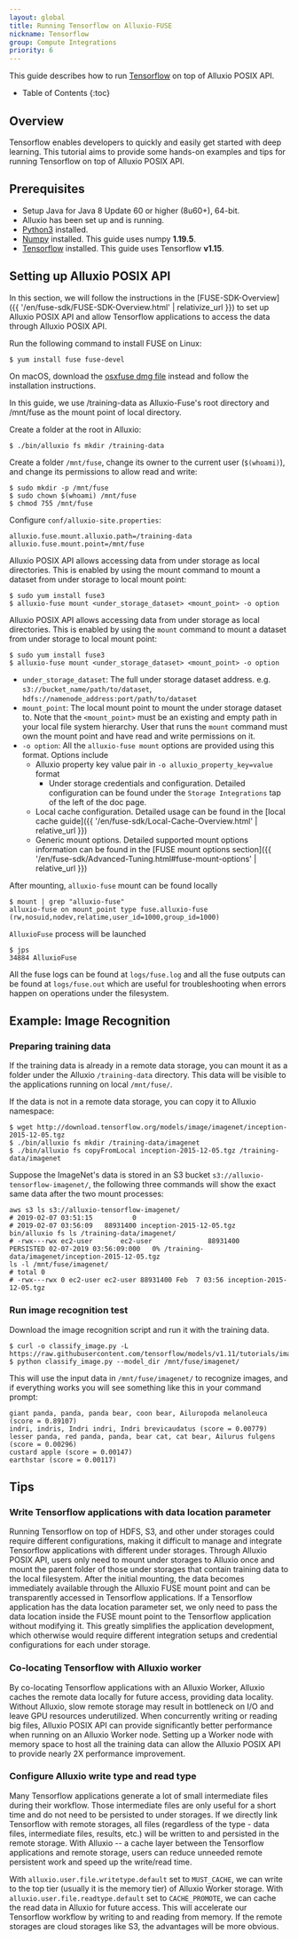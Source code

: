 ```yaml
---
layout: global
title: Running Tensorflow on Alluxio-FUSE
nickname: Tensorflow
group: Compute Integrations
priority: 6
---
```


This guide describes how to run [Tensorflow](https://www.tensorflow.org/) on top of Alluxio POSIX API.

* Table of Contents
  {:toc}

## Overview

Tensorflow enables developers to quickly and easily get started with deep learning.
This tutorial aims to provide some hands-on examples and tips for running Tensorflow
on top of Alluxio POSIX API.

## Prerequisites

* Setup Java for Java 8 Update 60 or higher (8u60+), 64-bit.
* Alluxio has been set up and is running.
* [Python3](https://www.python.org/downloads/) installed.
* [Numpy](https://numpy.org/install/) installed. This guide uses numpy **1.19.5**.
* [Tensorflow](https://www.tensorflow.org/install/pip) installed. This guide uses Tensorflow **v1.15**.

## Setting up Alluxio POSIX API

In this section, we will follow the instructions in the
[FUSE-SDK-Overview]({{ '/en/fuse-sdk/FUSE-SDK-Overview.html' | relativize_url }}) to set up Alluxio POSIX API
and allow Tensorflow applications to access the data through Alluxio POSIX API.

Run the following command to install FUSE on Linux:

```shell
$ yum install fuse fuse-devel
```

On macOS, download the [osxfuse dmg file](https://github.com/osxfuse/osxfuse/releases/download/osxfuse-3.8.3/osxfuse-3.8.3.dmg) instead and follow the installation instructions.

In this guide, we use /training-data as Alluxio-Fuse's root directory and /mnt/fuse as the mount point of local directory.

Create a folder at the root in Alluxio:

```shell
$ ./bin/alluxio fs mkdir /training-data
```

Create a folder `/mnt/fuse`, change its owner to the current user (`$(whoami)`),
and change its permissions to allow read and write:

```shell
$ sudo mkdir -p /mnt/fuse
$ sudo chown $(whoami) /mnt/fuse
$ chmod 755 /mnt/fuse
```

Configure `conf/alluxio-site.properties`:

```properties
alluxio.fuse.mount.alluxio.path=/training-data
alluxio.fuse.mount.point=/mnt/fuse
```

Alluxio POSIX API allows accessing data from under storage as local directories. 
This is enabled by using the mount command to mount a dataset from under storage to local mount point:

```shell
$ sudo yum install fuse3
$ alluxio-fuse mount <under_storage_dataset> <mount_point> -o option
```

Alluxio POSIX API allows accessing data from under storage as local directories.
This is enabled by using the `mount` command to mount a dataset from under storage to local mount point:
```shell
$ sudo yum install fuse3
$ alluxio-fuse mount <under_storage_dataset> <mount_point> -o option
```
- `under_storage_dataset`: The full under storage dataset address. e.g. `s3://bucket_name/path/to/dataset`, `hdfs://namenode_address:port/path/to/dataset`
- `mount_point`: The local mount point to mount the under storage dataset to.
  Note that the `<mount_point>` must be an existing and empty path in your local file system hierarchy.
  User that runs the `mount` command must own the mount point and have read and write permissions on it.
- `-o option`: All the `alluxio-fuse mount` options are provided using this format. Options include
    - Alluxio property key value pair in `-o alluxio_property_key=value` format
        - Under storage credentials and configuration. Detailed configuration can be found under the `Storage Integrations` tap of the left of the doc page.
    - Local cache configuration. Detailed usage can be found in the [local cache guide]({{ '/en/fuse-sdk/Local-Cache-Overview.html' | relative_url }})
    - Generic mount options. Detailed supported mount options information can be found in the [FUSE mount options section]({{ '/en/fuse-sdk/Advanced-Tuning.html#fuse-mount-options' | relative_url }})

After mounting, `alluxio-fuse` mount can be found locally
```shell
$ mount | grep "alluxio-fuse"
alluxio-fuse on mount_point type fuse.alluxio-fuse (rw,nosuid,nodev,relatime,user_id=1000,group_id=1000)
```

`AlluxioFuse` process will be launched
```shell
$ jps
34884 AlluxioFuse
```

All the fuse logs can be found at `logs/fuse.log` and all the fuse outputs can be found at `logs/fuse.out` which are
useful for troubleshooting when errors happen on operations under the filesystem.

## Example: Image Recognition

### Preparing training data

If the training data is already in a remote data storage, you can mount it as a folder under the Alluxio `/training-data` directory.
This data will be visible to the applications running on local `/mnt/fuse/`.

If the data is not in a remote data storage, you can copy it to Alluxio namespace:

```shell
$ wget http://download.tensorflow.org/models/image/imagenet/inception-2015-12-05.tgz
$ ./bin/alluxio fs mkdir /training-data/imagenet 
$ ./bin/alluxio fs copyFromLocal inception-2015-12-05.tgz /training-data/imagenet 
```

Suppose the ImageNet's data is stored in an S3 bucket `s3://alluxio-tensorflow-imagenet/`,
the following three commands will show the exact same data after the two mount processes:

```shell
aws s3 ls s3://alluxio-tensorflow-imagenet/
# 2019-02-07 03:51:15          0 
# 2019-02-07 03:56:09   88931400 inception-2015-12-05.tgz
bin/alluxio fs ls /training-data/imagenet/
# -rwx---rwx ec2-user       ec2-user              88931400       PERSISTED 02-07-2019 03:56:09:000   0% /training-data/imagenet/inception-2015-12-05.tgz
ls -l /mnt/fuse/imagenet/
# total 0
# -rwx---rwx 0 ec2-user ec2-user 88931400 Feb  7 03:56 inception-2015-12-05.tgz
```

### Run image recognition test

Download the image recognition script and run it with the training data.

```shell
$ curl -o classify_image.py -L https://raw.githubusercontent.com/tensorflow/models/v1.11/tutorials/image/imagenet/classify_image.py
$ python classify_image.py --model_dir /mnt/fuse/imagenet/
```

This will use the input data in `/mnt/fuse/imagenet/` to recognize images,
and if everything works you will see something like this in your command prompt:

```
giant panda, panda, panda bear, coon bear, Ailuropoda melanoleuca (score = 0.89107)
indri, indris, Indri indri, Indri brevicaudatus (score = 0.00779)
lesser panda, red panda, panda, bear cat, cat bear, Ailurus fulgens (score = 0.00296)
custard apple (score = 0.00147)
earthstar (score = 0.00117)
```

## Tips

### Write Tensorflow applications with data location parameter

Running Tensorflow on top of HDFS, S3, and other under storages could require different configurations, making it
difficult to manage and integrate Tensorflow applications with different under storages.
Through Alluxio POSIX API, users only need to mount under storages to Alluxio once and mount the parent folder of those
under storages that contain training data to the local filesystem.
After the initial mounting, the data becomes immediately available through the Alluxio FUSE mount point and can be
transparently accessed in Tensorflow applications.
If a Tensorflow application has the data location parameter set, we only need to pass the data location inside the FUSE mount
point to the Tensorflow application without modifying it.
This greatly simplifies the application development, which otherwise would require different integration setups and
credential configurations for each under storage.

### Co-locating Tensorflow with Alluxio worker

By co-locating Tensorflow applications with an Alluxio Worker, Alluxio caches the remote data locally for future access,
providing data locality.
Without Alluxio, slow remote storage may result in bottleneck on I/O and leave GPU resources underutilized.
When concurrently writing or reading big files, Alluxio POSIX API can provide significantly better performance when
running on an Alluxio Worker node.
Setting up a Worker node with memory space to host all the training data can allow the Alluxio POSIX API to provide
nearly 2X performance improvement.

### Configure Alluxio write type and read type

Many Tensorflow applications generate a lot of small intermediate files during their workflow.
Those intermediate files are only useful for a short time and do not need to be persisted to under storages.
If we directly link Tensorflow with remote storages, all files (regardless of the type - data files, intermediate files,
results, etc.) will be written to and persisted in the remote storage.
With Alluxio -- a cache layer between the Tensorflow applications and remote storage, users can reduce unneeded remote
persistent work and speed up the write/read time.

With `alluxio.user.file.writetype.default` set to `MUST_CACHE`, we can write to the top tier (usually it is the memory
tier) of Alluxio Worker storage.
With `alluxio.user.file.readtype.default` set to `CACHE_PROMOTE`, we can cache the read data in Alluxio for future access.
This will accelerate our Tensorflow workflow by writing to and reading from memory.
If the remote storages are cloud storages like S3, the advantages will be more obvious.